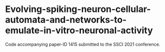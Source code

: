 # Evolving-spiking-neuron-cellular-automata-and-networks-to-emulate-in-vitro-neuronal-activity
Code accompanying paper-ID 1415 submitted to the SSCI 2021 conference.
